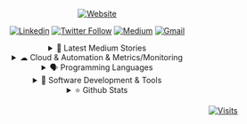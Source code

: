 
<div align="center">


[![Website](https://img.shields.io/badge/website-000000?style=for-the-badge&logo=About.me&logoColor=white)](https://hhaluk.me)

[![Linkedin](https://img.shields.io/badge/LinkedIn-0077B5?style=for-the-badge&logo=linkedin&logoColor=white)](https://www.linkedin.com/in/huseyinnurbaki)
[![Twitter Follow](https://img.shields.io/badge/Twitter-1DA1F2?style=for-the-badge&logo=twitter&logoColor=white)](https://twitter.com/intent/follow?screen_name=morothepriest)
[![Medium](https://img.shields.io/badge/Medium-12100E?style=for-the-badge&logo=medium&logoColor=white)](https://huseyinnurbaki.medium.com)
[![Gmail](https://img.shields.io/badge/Gmail-D14836?style=for-the-badge&logo=gmail&logoColor=white)](mailto:huseyinnurbaki@gmail.com)


 <details>
  <summary> 📌 Latest Medium Stories  </summary>


  #### [Containerizing Go + React & Automating w/ GitHub Actions | Part 1](https://huseyinnurbaki.medium.com/containerizing-go-react-automating-w-github-actions-part-1-670f45306194)
  #### [Containerize Go + SQLite with Docker](https://huseyinnurbaki.medium.com/containerize-go-sqlite-with-docker-6d7fbecd14f0)
  #### [Part 1-2-3-4: NestJS Containerization & Kubernetes Deployment Series](https://huseyinnurbaki.medium.com/nestjs-kubernetes-deployment-part-1-containerization-1e06b054b875)
  #### [Git Tips](https://medium.com/@huseyinnurbaki/tips-on-git-4f221d613468)
  #### [Sobriquets of Repulsive Software Engineers](https://medium.com/@huseyinnurbaki/sobriquets-of-repulsive-software-engineers-e62c82d2d10b)



</details>


  
  <details>
  <summary> ☁ Cloud & Automation & Metrics/Monitoring </summary>

![Azure](https://img.shields.io/badge/microsoft%20azure-0089D6?style=for-the-badge&logo=microsoft-azure&logoColor=white)
![AWS](https://img.shields.io/badge/Amazon_AWS-FF9900?style=for-the-badge&logo=amazonaws&logoColor=white)
![CircleCI](https://img.shields.io/badge/circleci-343434?style=for-the-badge&logo=circleci&logoColor=white)
![DO](https://img.shields.io/badge/Digital_Ocean-0080FF?style=for-the-badge&logo=DigitalOcean&logoColor=white)
![GA](https://img.shields.io/badge/GitHub_Actions-2088FF?style=for-the-badge&logo=github-actions&logoColor=white)

![Gitlab](https://img.shields.io/badge/GitLab-330F63?style=for-the-badge&logo=gitlab&logoColor=white)
![Azure](https://img.shields.io/badge/Azure_DevOps-0078D7?style=for-the-badge&logo=azure-devops&logoColor=white)
![Ansible](https://img.shields.io/badge/Ansible-000000?style=for-the-badge&logo=ansible&logoColor=white)
![Jenkins](https://img.shields.io/badge/Jenkins-D24939?style=for-the-badge&logo=Jenkins&logoColor=white)

![Grafana](https://img.shields.io/badge/Grafana-F2F4F9?style=for-the-badge&logo=grafana&logoColor=orange&labelColor=F2F4F9)
![Kibana](https://img.shields.io/badge/Kibana-005571?style=for-the-badge&logo=Kibana&logoColor=white)
![Prometheus](https://img.shields.io/badge/Prometheus-000000?style=for-the-badge&logo=prometheus&labelColor=000000)
![FluentD](https://img.shields.io/badge/fluentd-599CD0?style=for-the-badge&logo=fluentd&logoColor=white&labelColor=599CD0)

![K8S](https://img.shields.io/badge/kubernetes-326ce5.svg?&style=for-the-badge&logo=kubernetes&logoColor=white)
![Docker](https://img.shields.io/badge/Docker-2CA5E0?style=for-the-badge&logo=docker&logoColor=white)
![Nginx](https://img.shields.io/badge/Nginx-009639?style=for-the-badge&logo=nginx&logoColor=white)

</details>

  <details>
  <summary> 🗣️ Programming Languages </summary>


![JS](https://img.shields.io/badge/JavaScript-323330?style=for-the-badge&logo=javascript&logoColor=F7DF1E)
![TS](https://img.shields.io/badge/TypeScript-007ACC?style=for-the-badge&logo=typescript&logoColor=white)
![Go](https://img.shields.io/badge/Go-00ADD8?style=for-the-badge&logo=go&logoColor=white)
![Java](https://img.shields.io/badge/Java-ED8B00?style=for-the-badge&logo=java&logoColor=white)

</details>
  
  
 <details>
  <summary> 🚀 Software Development & Tools </summary>

  
![nestjs](https://img.shields.io/badge/nestjs-E0234E?style=for-the-badge&logo=nestjs&logoColor=white)
![nodejs](https://img.shields.io/badge/Node.js-339933?style=for-the-badge&logo=nodedotjs&logoColor=white)
![express](https://img.shields.io/badge/Express.js-000000?style=for-the-badge&logo=express&logoColor=white)
![spring](https://img.shields.io/badge/Spring-6DB33F?style=for-the-badge&logo=spring&logoColor=white)

![rn](https://img.shields.io/badge/React_Native-20232A?style=for-the-badge&logo=react&logoColor=61DAFB)
![react](https://img.shields.io/badge/React-20232A?style=for-the-badge&logo=react&logoColor=61DAFB)
![redux](https://img.shields.io/badge/Redux%20saga-86D46B?style=for-the-badge&logo=redux%20saga&logoColor=999999)
![jest](https://img.shields.io/badge/Jest-C21325?style=for-the-badge&logo=jest&logoColor=white)
![apollo](https://img.shields.io/badge/Apollo%20GraphQL-311C87?&style=for-the-badge&logo=Apollo%20GraphQL&logoColor=white)
![gatsby](https://img.shields.io/badge/Gatsby-663399?style=for-the-badge&logo=gatsby&logoColor=white)
![strapi](https://img.shields.io/badge/strapi-2e7eea?style=for-the-badge&logo=strapi&logoColor=white)

![redis](https://img.shields.io/badge/redis-CC0000.svg?&style=for-the-badge&logo=redis&logoColor=white)
![kafka](https://img.shields.io/badge/Apache_Kafka-231F20?style=for-the-badge&logo=apache-kafka&logoColor=white)
![es](https://img.shields.io/badge/Elastic_Search-005571?style=for-the-badge&logo=elasticsearch&logoColor=white)
![mongo](https://img.shields.io/badge/MongoDB-4EA94B?style=for-the-badge&logo=mongodb&logoColor=white)
![pg](https://img.shields.io/badge/PostgreSQL-316192?style=for-the-badge&logo=postgresql&logoColor=white)
![sqlite](https://img.shields.io/badge/SQLite-07405E?style=for-the-badge&logo=sqlite&logoColor=white)

![sonarqube](https://img.shields.io/badge/SonarQube-4c9bd6?style=for-the-badge&logo=SonarQube&logoColor=white&labelColor=4c9bd6)
![swg](https://img.shields.io/badge/Swagger-85EA2D?style=for-the-badge&logo=Swagger&logoColor=white)
![insomnia](https://img.shields.io/badge/Insomnia-5849be?style=for-the-badge&logo=Insomnia&logoColor=white)
![vsc](https://img.shields.io/badge/Visual_Studio_Code-0078D4?style=for-the-badge&logo=visual%20studio%20code&logoColor=white)
![lighthouse](https://img.shields.io/badge/Lighthouse-F44B21?style=for-the-badge&logo=Lighthouse&logoColor=white)
![brave](https://img.shields.io/badge/Brave-FF1B2D?style=for-the-badge&logo=Brave&logoColor=white)

</details>
  
 <details>
  <summary> ⭐ Github Stats </summary>

  ![Huseyinnurbaki's GitHub stats](https://github-readme-stats.vercel.app/api?username=Huseyinnurbaki&theme=highcontrast&show_icons=true)


</details>

</div>
<div align="right">

[![Visits](https://komarev.com/ghpvc/?username=Huseyinnurbaki&logo=GitHub&label=visits&color=red&logoColor=white&style=flat-square)](https://github.com/Huseyinnurbaki)

</div>

